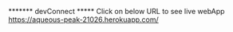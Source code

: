 ******* devConnect *****
Click on below URL to see live webApp
https://aqueous-peak-21026.herokuapp.com/
